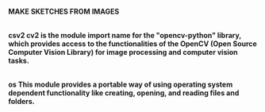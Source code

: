 <b>MAKE SKETCHES FROM IMAGES

<br /><b>csv2</b> cv2 is the module import name for the "opencv-python" library, which provides access to the functionalities of the OpenCV (Open Source Computer Vision Library) for image processing and computer vision tasks. 

<br /><b>os</b> This module provides a portable way of using operating system dependent functionality like creating, opening, and reading files and folders.

